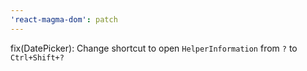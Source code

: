 ```yaml
---
'react-magma-dom': patch
---
```


fix(DatePicker): Change shortcut to open `HelperInformation` from `?` to `Ctrl+Shift+?`